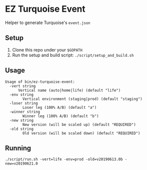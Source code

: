 # EZ Turquoise Event

Helper to generate Turquoise's `event.json`

## Setup
1. Clone this repo under your `$GOPATH`
1. Run the setup and build script: `./script/setup_and_build.sh`

## Usage
```
Usage of bin/ez-turquoise-event:
  -vert string
      Vertical name (auto|home|life) (default "life")
  -env string
    	Vertical environment (staging|prod) (default "staging")
  -loser string
    	Loser leg (100% A/B) (default "a")
  -winner string
    	Winner leg (100% A/B) (default "b")
  -new string
    	New version (will be scaled up) (default "REQUIRED")
  -old string
    	Old version (will be scaled down) (default "REQUIRED")
```

## Running
`./script/run.sh -vert=life -env=prod -old=v20190613.0b -new=v20190621.0`
